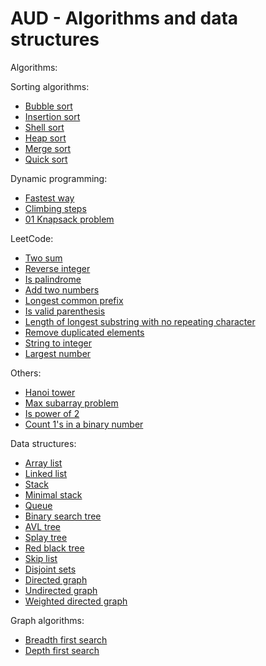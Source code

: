 # AUD - Algorithms and data structures

Algorithms:

Sorting algorithms:
* [Bubble sort](https://github.com/Blueswing/AUD/blob/master/src/algorithm/sorting/SortingAlgorithms.java)
* [Insertion sort](https://github.com/Blueswing/AUD/blob/master/src/algorithm/sorting/SortingAlgorithms.java)
* [Shell sort](https://github.com/Blueswing/AUD/blob/master/src/algorithm/sorting/SortingAlgorithms.java)
* [Heap sort](https://github.com/Blueswing/AUD/blob/master/src/algorithm/sorting/SortingAlgorithms.java)
* [Merge sort](https://github.com/Blueswing/AUD/blob/master/src/algorithm/sorting/SortingAlgorithms.java)
* [Quick sort](https://github.com/Blueswing/AUD/blob/master/src/algorithm/sorting/SortingAlgorithms.java)

Dynamic programming:
* [Fastest way](https://github.com/Blueswing/AUD_Python/blob/master/algorithm/dynamic_programming.py#L11)
* [Climbing steps](https://github.com/Blueswing/AUD_Python/blob/master/algorithm/dynamic_programming.py#L65)
* [01 Knapsack problem](https://github.com/Blueswing/AUD_Python/blob/master/algorithm/dynamic_programming.py#L93)

LeetCode:
* [Two sum](https://github.com/Blueswing/AUD/blob/master/src/algorithm/LeetCode.java)
* [Reverse integer](https://github.com/Blueswing/AUD/blob/master/src/algorithm/LeetCode.java)
* [Is palindrome](https://github.com/Blueswing/AUD/blob/master/src/algorithm/LeetCode.java)
* [Add two numbers](https://github.com/Blueswing/AUD/blob/master/src/algorithm/LeetCode.java)
* [Longest common prefix](https://github.com/Blueswing/AUD/blob/master/src/algorithm/LeetCode.java)
* [Is valid parenthesis](https://github.com/Blueswing/AUD/blob/master/src/algorithm/LeetCode.java)
* [Length of longest substring with no repeating character](https://github.com/Blueswing/AUD/blob/master/src/algorithm/LeetCode.java)
* [Remove duplicated elements](https://github.com/Blueswing/AUD/blob/master/src/algorithm/LeetCode.java)
* [String to integer](https://github.com/Blueswing/AUD_Python/blob/master/leetcode/8_string_to_integer.py)
* [Largest number](https://github.com/Blueswing/AUD_Python/blob/master/leetcode/largest_number.py)

Others:
* [Hanoi tower](https://github.com/Blueswing/AUD/blob/master/src/algorithm/recursion/HanoiTower.java)
* [Max subarray problem](https://github.com/Blueswing/AUD/blob/master/src/algorithm/dynamic_programming/MaximumSubArray.java)
* [Is power of 2](https://github.com/Blueswing/AUD/blob/master/src/algorithm/Util.java)
* [Count 1's in a binary number](https://github.com/Blueswing/AUD/blob/master/src/algorithm/Util.java)

Data structures:

* [Array list](https://github.com/Blueswing/AUD/blob/master/src/data_structure/list/ArrayList.java)
* [Linked list](https://github.com/Blueswing/AUD/blob/master/src/data_structure/list/LinkedList.java)
* [Stack](https://github.com/Blueswing/AUD/blob/master/src/data_structure/list/Stack.java)
* [Minimal stack](https://github.com/Blueswing/AUD/blob/master/src/data_structure/list/MinStack.java)
* [Queue](https://github.com/Blueswing/AUD/blob/master/src/data_structure/list/QueueList.java)
* [Binary search tree](https://github.com/Blueswing/AUD/blob/master/src/data_structure/tree/BinarySearchTree.java)
* [AVL tree](https://github.com/Blueswing/AUD/blob/master/src/data_structure/tree/AVLTree.java)
* [Splay tree](https://github.com/Blueswing/AUD/blob/master/src/data_structure/tree/SplayTree.java)
* [Red black tree](https://github.com/Blueswing/AUD_Python/blob/master/red_black_tree.py)
* [Skip list](https://github.com/Blueswing/AUD_Python/blob/master/data_structure/skip_list.py)
* [Disjoint sets](https://github.com/Blueswing/AUD/blob/master/src/data_structure/DisjointSets.java)
* [Directed graph](https://github.com/Blueswing/AUD/blob/master/src/data_structure/graph/DirectedGraph.java)
* [Undirected graph](https://github.com/Blueswing/AUD/blob/master/src/data_structure/graph/UndirectedGraph.java)
* [Weighted directed graph](https://github.com/Blueswing/AUD/blob/master/src/data_structure/graph/WeightedGraph.java)

Graph algorithms:
* [Breadth first search]()
* [Depth first search]()